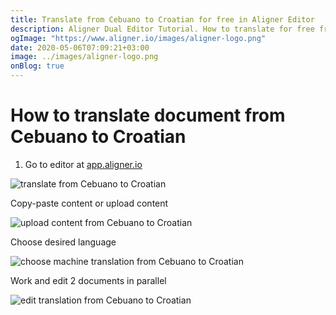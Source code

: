 ```yaml
---
title: Translate from Cebuano to Croatian for free in Aligner Editor
description: Aligner Dual Editor Tutorial. How to translate for free from Cebuano to Croatian. Aligner is multilingual document management platform. 
ogImage: "https://www.aligner.io/images/aligner-logo.png"
date: 2020-05-06T07:09:21+03:00
image: ../images/aligner-logo.png
onBlog: true
---
```


# How to translate document from Cebuano to Croatian

1. Go to editor at [app.aligner.io](https://app.aligner.io "Aligner App web page")

![translate from Cebuano to Croatian](../aligner-blank-editor.png "translate from Cebuano to Croatian")

Copy-paste content or upload content

![upload content from Cebuano to Croatian](../aligner-uploaded-document.png "upload content from Cebuano to Croatian")

Choose desired language

![choose machine translation from Cebuano to Croatian](../aligner-language-dropdown.png "choose machine translation from Cebuano to Croatian")

Work and edit 2 documents in parallel

![edit translation from Cebuano to Croatian](../aligner-double-sitded-editor.png "edit translation from Cebuano to Croatian")


